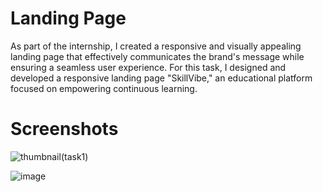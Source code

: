 # Landing Page

As part of the internship, I created a responsive and visually appealing landing page that effectively communicates the brand's message while ensuring a seamless user experience. For this task, I designed and developed a responsive landing page "SkillVibe," an educational platform focused on empowering continuous learning.

# Screenshots

![thumbnail(task1)](https://github.com/user-attachments/assets/a4a73a0a-4048-436a-a679-1af823473172)

![image](https://github.com/user-attachments/assets/3eead24f-59dc-4338-987c-d0a7fb5d88f3)
